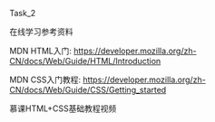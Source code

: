  Task_2
 
 在线学习参考资料

MDN HTML入门: https://developer.mozilla.org/zh-CN/docs/Web/Guide/HTML/Introduction

MDN CSS入门教程: https://developer.mozilla.org/zh-CN/docs/Web/Guide/CSS/Getting_started

慕课HTML+CSS基础教程视频
